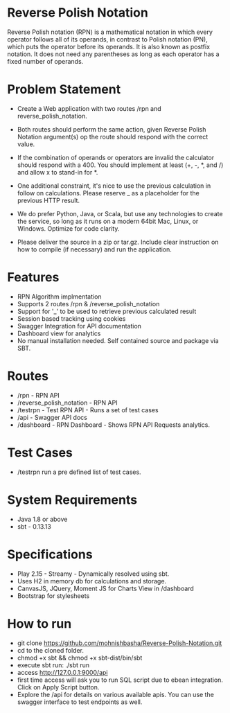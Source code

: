 # Reverse Polish Notation
Reverse Polish notation (RPN) is a mathematical notation in which every 
operator follows all of its operands, in contrast to Polish notation 
(PN), which puts the operator before its operands. It is also known as 
postfix notation. It does not need any parentheses as long as each 
operator has a fixed number of operands.


# Problem Statement
* Create a Web application with two routes /rpn and 
reverse_polish_notation. 

* Both routes should perform the same action, given Reverse Polish 
Notation argument(s) op the route should respond with the correct value.

* If the combination of operands or operators are invalid the calculator
 should respond with a 400. You should implement at least 
 (+, -, *, and /) and allow x to stand-in for *.

* One additional constraint, it's nice to use the previous calculation 
in follow on calculations. Please reserve _ as a placeholder for the 
previous HTTP result.

* We do prefer Python, Java, or Scala, but use any technologies to 
create the service, so long as it runs on a modern 64bit Mac, Linux, or 
Windows. Optimize for code clarity.

* Please deliver the source in a zip or tar.gz. Include clear 
instruction on how to compile (if necessary) and run the application.


# Features
* RPN Algorithm implmentation
* Supports 2 routes /rpn & /reverse_polish_notation
* Support for '_' to be used to retrieve previous calculated result 
* Session based tracking using cookies
* Swagger Integration for API documentation
* Dashboard view for analytics
* No manual installation needed. Self contained source and package 
    via SBT.    

# Routes
* /rpn - RPN API
* /reverse_polish_notation - RPN API
* /testrpn - Test RPN API - Runs a set of test cases
* /api - Swagger API docs
* /dashboard - RPN Dashboard - Shows RPN API Requests analytics.


# Test Cases
* /testrpn run a pre defined list of test cases.

# System Requirements
* Java 1.8 or above
* sbt - 0.13.13

# Specifications
* Play 2.15 - Streamy - Dynamically resolved using sbt.
* Uses H2 in memory db for calculations and storage.
* CanvasJS, JQuery, Moment JS for Charts View in /dashboard
* Bootstrap for stylesheets

# How to run
* git clone https://github.com/mohnishbasha/Reverse-Polish-Notation.git 
* cd to the cloned folder.
* chmod +x sbt && chmod +x sbt-dist/bin/sbt 
* execute sbt run: ./sbt run
* access http://127.0.0.1:9000/api
* first time access will ask you to run SQL script due to ebean integration. Click on Apply Script button.
* Explore the /api for details on various available apis. You can use the swagger interface to test endpoints as well.

